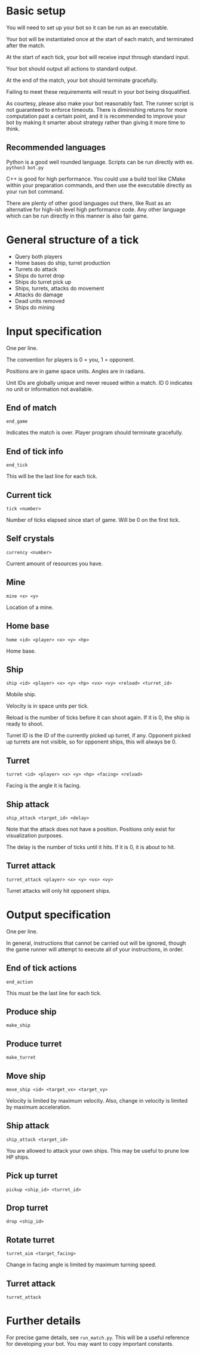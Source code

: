 # Basic setup

You will need to set up your bot so it can be run as an executable.

Your bot will be instantiated once at the start of each match, and terminated after the match.

At the start of each tick, your bot will receive input through standard input.

Your bot should output all actions to standard output.

At the end of the match, your bot should terminate gracefully.

Failing to meet these requirements will result in your bot being disqualified.

As courtesy, please also make your bot reasonably fast.
The runner script is not guaranteed to enforce timeouts.
There is diminishing returns for more computation past a certain point, and it is recommended to improve your bot by making it smarter about strategy rather than giving it more time to think.

## Recommended languages

Python is a good well rounded language.
Scripts can be run directly with ex. `python3 bot.py`

C++ is good for high performance.
You could use a build tool like CMake within your preparation commands, and then use the executable directly as your run bot command.

There are plenty of other good languages out there, like Rust as an alternative for high-ish level high performance code.
Any other language which can be run directly in this manner is also fair game.

# General structure of a tick

* Query both players
* Home bases do ship, turret production
* Turrets do attack
* Ships do turret drop
* Ships do turret pick up
* Ships, turrets, attacks do movement
* Attacks do damage
* Dead units removed
* Ships do mining

# Input specification

One per line.

The convention for players is 0 = you, 1 = opponent.

Positions are in game space units.
Angles are in radians.

Unit IDs are globally unique and never reused within a match.
ID 0 indicates no unit or information not available.

## End of match

`end_game`

Indicates the match is over.
Player program should terminate gracefully.

## End of tick info

`end_tick`

This will be the last line for each tick.

## Current tick

`tick <number>`

Number of ticks elapsed since start of game.
Will be 0 on the first tick.

## Self crystals

`currency <number>`

Current amount of resources you have.

## Mine

`mine <x> <y>`

Location of a mine.

## Home base

`home <id> <player> <x> <y> <hp>`

Home base.

## Ship

`ship <id> <player> <x> <y> <hp> <vx> <vy> <reload> <turret_id>`

Mobile ship.

Velocity is in space units per tick.

Reload is the number of ticks before it can shoot again.
If it is 0, the ship is ready to shoot.

Turret ID is the ID of the currently picked up turret, if any.
Opponent picked up turrets are not visible, so for opponent ships, this will always be 0.

## Turret

`turret <id> <player> <x> <y> <hp> <facing> <reload>`

Facing is the angle it is facing.

## Ship attack

`ship_attack <target_id> <delay>`

Note that the attack does not have a position.
Positions only exist for visualization purposes.

The delay is the number of ticks until it hits.
If it is 0, it is about to hit.

## Turret attack

`turret_attack <player> <x> <y> <vx> <vy>`

Turret attacks will only hit opponent ships.

# Output specification

One per line.

In general, instructions that cannot be carried out will be ignored, though the game runner will attempt to execute all of your instructions, in order.

## End of tick actions

`end_action`

This must be the last line for each tick.

## Produce ship

`make_ship`

## Produce turret

`make_turret`

## Move ship

`move_ship <id> <target_vx> <target_vy>`

Velocity is limited by maximum velocity.
Also, change in velocity is limited by maximum acceleration.

## Ship attack

`ship_attack <target_id>`

You are allowed to attack your own ships.
This may be useful to prune low HP ships.

## Pick up turret

`pickup <ship_id> <turret_id>`

## Drop turret

`drop <ship_id>`

## Rotate turret

`turret_aim <target_facing>`

Change in facing angle is limited by maximum turning speed.

## Turret attack

`turret_attack`

# Further details

For precise game details, see `run_match.py`.
This will be a useful reference for developing your bot.
You may want to copy important constants.
